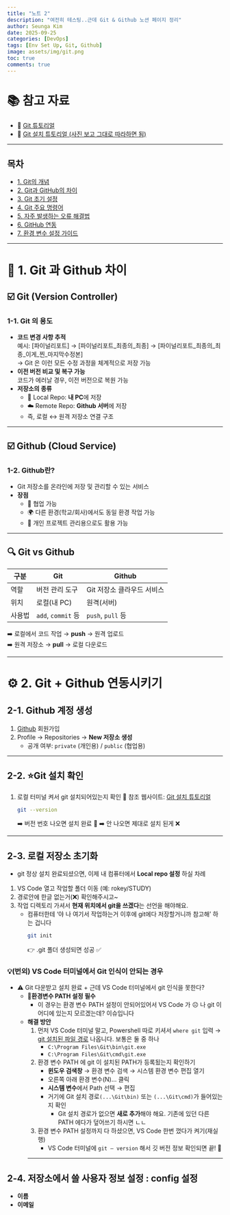 ```yaml
---
title: "노트 2"
description: "여전히 테스팅..근데 Git & Github 노션 페이지 정리"
author: Seunga Kim
date: 2025-09-25
categories: [DevOps]
tags: [Env Set Up, Git, Github]
image: assets/img/git.png
toc: true
comments: true
---
```

# 📚 참고 자료

- 🔗 [Git 튜토리얼 ](https://github.com/KennethanCeyer/tutorial-git)  
- 🔗 [Git 설치 튜토리얼 (사진 보고 그대로 따라하면 됨)](https://itconquest.tistory.com/entry/git-git-%EC%84%A4%EC%B9%98%ED%95%98%EA%B8%B0-%EC%9D%B4%ED%95%B4%ED%95%98%EA%B8%B0)

---
## 목차
- [1. Git의 개념](#1-git의-개념)
- [2. Git과 GitHub의 차이](#2-git과-github의-차이)
- [3. Git 초기 설정](#3-git-초기-설정)
- [4. Git 주요 명령어](#4-git-주요-명령어)
- [5. 자주 발생하는 오류 해결법](#5-자주-발생하는-오류-해결법)
- [6. GitHub 연동](#6-github-연동)
- [7. 환경 변수 설정 가이드](#7-환경-변수-설정-가이드)

---


# 🧩 1. Git 과 Github 차이

## ☑️ Git (Version Controller)

### 1-1. Git 의 용도
- **코드 변경 사항 추적**  
  예시: [파이널리포트] → [파이널리포트_최종의_최종] → [파이널리포트_최종의_최종_이게_찐_마지막수정본]  
  → Git 은 이런 모든 수정 과정을 체계적으로 저장 가능
- **이전 버전 비교 및 복구 가능**  
  코드가 에러날 경우, 이전 버전으로 복원 가능
- **저장소의 종류**
  - 📂 Local Repo: **내 PC**에 저장
  - ☁️ Remote Repo: **Github 서버**에 저장  
  - 즉, 로컬 ↔ 원격 저장소 연결 구조

---

## ☑️ Github (Cloud Service)

### 1-2. Github란?
- Git 저장소를 온라인에 저장 및 관리할 수 있는 서비스
- **장점**
  - 👥 협업 가능
  - 🌍 다른 환경(학교/회사)에서도 동일 환경 작업 가능
  - 📌 개인 프로젝트 관리용으로도 활용 가능

---

## 🔍 Git vs Github

| 구분 | Git | Github |
| --- | --- | --- |
| 역할 | 버전 관리 도구 | Git 저장소 클라우드 서비스 |
| 위치 | 로컬(내 PC) | 원격(서버) |
| 사용법 | `add`, `commit` 등 | `push`, `pull` 등 |

➡️ 로컬에서 코드 작업 → **push** → 원격 업로드  
➡️ 원격 저장소 → **pull** → 로컬 다운로드

---

# ⚙️ 2. Git + Github 연동시키기

## 2-1. Github 계정 생성
1. [Github](https://github.com/) 회원가입
2. Profile → Repositories → **New 저장소 생성**
   - 공개 여부: `private` (개인용) / `public` (협업용)

---

## 2-2. ⭐Git 설치 확인
1. 로컬 터미널 켜서 git 설치되어있는지 확인 
    🔗 참조 웹사이트: [Git 설치 튜토리얼 ](https://itconquest.tistory.com/entry/git-git-%EC%84%A4%EC%B9%98%ED%95%98%EA%B8%B0-%EC%9D%B4%ED%95%B4%ED%95%98%EA%B8%B0) 
    ```bash
    git --version
    ```
      ➡️ 버전 번호 나오면 설치 완료 👏
      ➡️ 안 나오면 제대로 설치 된게 ❌

---

## 2-3. 로컬 저장소 초기화
- git 정상 설치 완료되셨으면, 이제 내 컴퓨터에서 **Local repo 설정** 하실 차례
1. VS Code 열고 작업할 폴더 이동 (예: rokey/STUDY)
2. 경로안에 한글 없는거(❌) 확인해주시고~
3. 작업 디렉토리 가셔서 **현재 위치에서 git을 쓰겠다**는 선언을 해야해요.
    - 컴퓨터한테 ‘야 나 여기서 작업하는거 이후에 git에다 저장할거니까 참고해’ 하는 겁니다
        ```bash
        git init
        ```
        👉 .git 폴더 생성되면 성공 ✅

### 💡(번외) VS Code 터미널에서 Git 인식이 안되는 경우
- ⚠️ Git 다운받고 설치 완료 + 근데 VS Code 터미널에서 git 인식을 못한다?
  - 📌**환경변수 PATH 설정 필수**
    - 이 경우는 환경 변수 PATH 설정이 안되어있어서 VS Code 가 ☹️ 나 git 이 어디에 있는지 모르겠는데? 이슈입니다
  - **해결 방안**
    1. 먼저 VS Code 터미널 말고, Powershell 따로 키셔서 `where git` 입력 → <u>git 설치된 파일 경로</u> 나옵니다. 보통은 둘 중 하나
       - `C:\Program Files\Git\bin\git.exe`
        - `C:\Program Files\Git\cmd\git.exe`
    2. 환경 변수 PATH 에 git 이 설치된 PATH가 등록됬는지 확인하기
        -  **윈도우 검색창** → 환경 변수 검색 → 시스템 환경 변수 편집 열기
        -  오른쪽 아래 환경 변수(N)... 클릭
        -  **시스템 변수**에서 Path 선택 → 편집
        -  거기에 Git 설치 경로`(...\Git\bin)` 또는 `(...\Git\cmd)`가 들어있는지 확인
            - Git 설치 경로가 없으면 **새로 추가**해야 해요. 기존에 있던 다른 PATH 에다가 덮어쓰기 하시면 ㄴㄴ
    3. 환경 변수 PATH 설정까지 다 하셨으면, VS Code 한번 껐다가 켜기(재실행)
        - VS Code 터미널에 `git — version` 해서 깃 버전 정보 확인되면 끝! 👏
    ---
    
## 2-4. 저장소에서 쓸 사용자 정보 설정 : config 설정
- **이름**
- **이메일** 